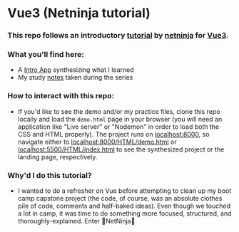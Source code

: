 # Vue3 (Netninja tutorial)

### This repo follows an introductory [tutorial](https://github.com/iamshaunjp/html-and-css-crash-course) by [netninja](https://www.youtube.com/playlist?list=PL4cUxeGkcC9hYYGbV60Vq3IXYNfDk8At1) for [Vue3](https://vuejs.org/).

### What you'll find here:

- A [Intro App](https://github.com/sou7hernsaint/vue3_netninja/tree/main/Intro) synthesizing what I learned
- My study [notes](https://github.com/sou7hernsaint/vue3_netninja/blob/main/NOTES.md) taken during the series


### How to interact with this repo:

- If you'd like to see the demo and/or my practice files, clone this repo locally and load the `demo.html` page in your browser (you will need an application like "Live server" or "Nodemon" in order to load both the CSS and HTML properly). The project runs on [localhost:8000](http://localhost:8000), so navigate either to [localhost:8000/HTML/demo.html](http://localhost:8000/HTML/demo.html) or [localhost:5500/HTML/index.html](http://localhost:8000/HTML/index.html) to see the synthesized project or the landing page, respectively.
<!-- Edit this -->

### Why'd I do this tutorial?

- I wanted to do a refresher on Vue before attempting to clean up my boot camp capstone project (the code, of course, was an absolute clothes pile of code, comments and half-baked ideas). Even though we touched a lot in camp, it was time to do something more focused, structured, and thoroughly-explained. Enter 🥰NetNinja🥰
<!-- POTENTIALLY, Edit this -->
